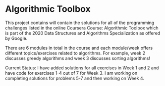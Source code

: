 # Algorithmic Toolbox
This project contains will contain the solutions for all of the programming challenges listed in the online Coursera Course: Algorithmic Toolbox which is part of the 2020 Data Structures and Algorithms Specialization as offered by Google. 

There are 6 modules in total in the course and each module/week offers different topics/exercises related to algorithms. For example, week 2 discusses greedy algorithms and week 3 discusses sorting algorithms!

Current Status: I have added solutions for all exercises in Week 1 and 2 and have code for exercises 1-4 out of 7 for Week 3. I am working on completing solutions for problems 5-7 and then working on Week 4. 
